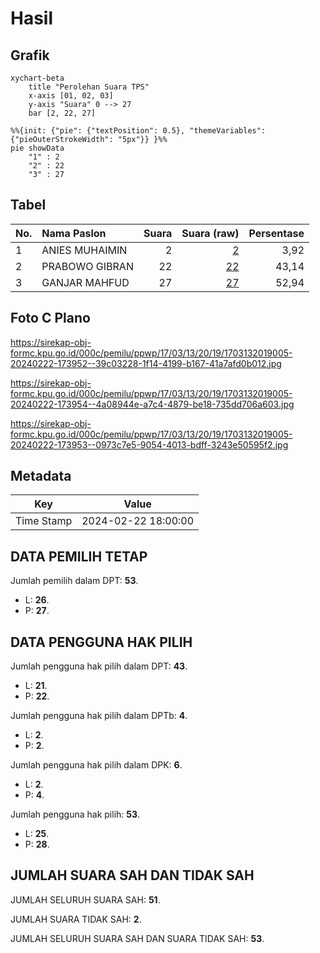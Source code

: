 # Hasil

## Grafik

```mermaid
xychart-beta
    title "Perolehan Suara TPS"
    x-axis [01, 02, 03]
    y-axis "Suara" 0 --> 27
    bar [2, 22, 27]
```

```mermaid
%%{init: {"pie": {"textPosition": 0.5}, "themeVariables": {"pieOuterStrokeWidth": "5px"}} }%%
pie showData
    "1" : 2
    "2" : 22
    "3" : 27
```

## Tabel

| No. | Nama Paslon    | Suara | Suara (raw) | Persentase |
|:--- |:-------------- | -----:| -----------:| ----------:|
| 1   | ANIES MUHAIMIN | 2     | [2][p-1]    | 3,92       |
| 2   | PRABOWO GIBRAN | 22    | [22][p-2]   | 43,14      |
| 3   | GANJAR MAHFUD  | 27    | [27][p-3]   | 52,94      |


[p-1]: https://github.com/gigit-pemilu/pemilu-2024-17-bengkulu/blob/main/pilpres/hitung-suara/sub/17-bengkulu/sub/03-bengkulu-utara/sub/13-napal-putih/sub/2019-gembung-raya/sub/005-tps/sub/paslon-1.txt
[p-2]: https://github.com/gigit-pemilu/pemilu-2024-17-bengkulu/blob/main/pilpres/hitung-suara/sub/17-bengkulu/sub/03-bengkulu-utara/sub/13-napal-putih/sub/2019-gembung-raya/sub/005-tps/sub/paslon-2.txt
[p-3]: https://github.com/gigit-pemilu/pemilu-2024-17-bengkulu/blob/main/pilpres/hitung-suara/sub/17-bengkulu/sub/03-bengkulu-utara/sub/13-napal-putih/sub/2019-gembung-raya/sub/005-tps/sub/paslon-3.txt

## Foto C Plano

https://sirekap-obj-formc.kpu.go.id/000c/pemilu/ppwp/17/03/13/20/19/1703132019005-20240222-173952--39c03228-1f14-4199-b167-41a7afd0b012.jpg

https://sirekap-obj-formc.kpu.go.id/000c/pemilu/ppwp/17/03/13/20/19/1703132019005-20240222-173954--4a08944e-a7c4-4879-be18-735dd706a603.jpg

https://sirekap-obj-formc.kpu.go.id/000c/pemilu/ppwp/17/03/13/20/19/1703132019005-20240222-173953--0973c7e5-9054-4013-bdff-3243e50595f2.jpg


## Metadata

| Key        | Value               |
| ---------- | ------------------- |
| Time Stamp | 2024-02-22 18:00:00 |


## DATA PEMILIH TETAP

Jumlah pemilih dalam DPT: **53**.
 * L: **26**.
 * P: **27**.

## DATA PENGGUNA HAK PILIH

Jumlah pengguna hak pilih dalam DPT: **43**.
 * L: **21**.
 * P: **22**.

Jumlah pengguna hak pilih dalam DPTb: **4**.
 * L: **2**.
 * P: **2**.

Jumlah pengguna hak pilih dalam DPK: **6**.
 * L: **2**.
 * P: **4**.

Jumlah pengguna hak pilih: **53**.
 * L: **25**.
 * P: **28**.

## JUMLAH SUARA SAH DAN TIDAK SAH

JUMLAH SELURUH SUARA SAH: **51**.

JUMLAH SUARA TIDAK SAH: **2**.

JUMLAH SELURUH SUARA SAH DAN SUARA TIDAK SAH: **53**.


